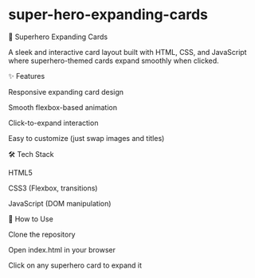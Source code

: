 # super-hero-expanding-cards

🦸 Superhero Expanding Cards

A sleek and interactive card layout built with HTML, CSS, and JavaScript where superhero-themed cards expand smoothly when clicked.

✨ Features

Responsive expanding card design

Smooth flexbox-based animation

Click-to-expand interaction

Easy to customize (just swap images and titles)

🛠 Tech Stack

HTML5

CSS3 (Flexbox, transitions)

JavaScript (DOM manipulation)

🚀 How to Use

Clone the repository

Open index.html in your browser

Click on any superhero card to expand it
